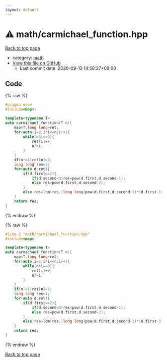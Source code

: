 ```yaml
---
layout: default
---
```


<!-- mathjax config similar to math.stackexchange -->
<script type="text/javascript" async
  src="https://cdnjs.cloudflare.com/ajax/libs/mathjax/2.7.5/MathJax.js?config=TeX-MML-AM_CHTML">
</script>
<script type="text/x-mathjax-config">
  MathJax.Hub.Config({
    TeX: { equationNumbers: { autoNumber: "AMS" }},
    tex2jax: {
      inlineMath: [ ['$','$'] ],
      processEscapes: true
    },
    "HTML-CSS": { matchFontHeight: false },
    displayAlign: "left",
    displayIndent: "2em"
  });
</script>

<script type="text/javascript" src="https://cdnjs.cloudflare.com/ajax/libs/jquery/3.4.1/jquery.min.js"></script>
<script src="https://cdn.jsdelivr.net/npm/jquery-balloon-js@1.1.2/jquery.balloon.min.js" integrity="sha256-ZEYs9VrgAeNuPvs15E39OsyOJaIkXEEt10fzxJ20+2I=" crossorigin="anonymous"></script>
<script type="text/javascript" src="../../assets/js/copy-button.js"></script>
<link rel="stylesheet" href="../../assets/css/copy-button.css" />


# :warning: math/carmichael_function.hpp

<a href="../../index.html">Back to top page</a>

* category: <a href="../../index.html#7e676e9e663beb40fd133f5ee24487c2">math</a>
* <a href="{{ site.github.repository_url }}/blob/master/math/carmichael_function.hpp">View this file on GitHub</a>
    - Last commit date: 2020-09-13 14:58:27+09:00




## Code

<a id="unbundled"></a>
{% raw %}
```cpp
#pragma once
#include<map>

template<typename T>
auto carmichael_function(T n){
    map<T,long long>ret;
    for(auto i=2;i*i<=n;i++){
        while(n%i==0){
            ret[i]++;
            n/=i;
        }
    }
    if(n!=1)ret[n]=1;
    long long res=1;
    for(auto d:ret){
        if(d.first==2){
            if(d.second<3)res=pow(d.first,d.second-1);
            else res=pow(d.first,d.second-2);
        }
        else res=lcm(res,(long long)pow(d.first,d.second-1)*(d.first-1));
    }
    return res;
}
```
{% endraw %}

<a id="bundled"></a>
{% raw %}
```cpp
#line 2 "math/carmichael_function.hpp"
#include<map>

template<typename T>
auto carmichael_function(T n){
    map<T,long long>ret;
    for(auto i=2;i*i<=n;i++){
        while(n%i==0){
            ret[i]++;
            n/=i;
        }
    }
    if(n!=1)ret[n]=1;
    long long res=1;
    for(auto d:ret){
        if(d.first==2){
            if(d.second<3)res=pow(d.first,d.second-1);
            else res=pow(d.first,d.second-2);
        }
        else res=lcm(res,(long long)pow(d.first,d.second-1)*(d.first-1));
    }
    return res;
}

```
{% endraw %}

<a href="../../index.html">Back to top page</a>

